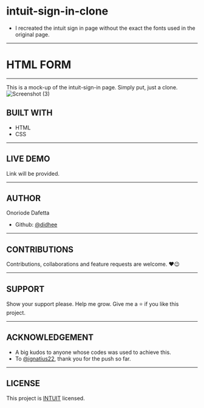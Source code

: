# intuit-sign-in-clone

- I recreated the intuit sign in page without the exact the fonts used in the original page.

---

# HTML FORM

---

This is a mock-up of the intuit-sign-in page. Simply put, just a clone.
![Screenshot (3)](https://user-images.githubusercontent.com/70528077/124644210-e8a5d500-de89-11eb-9f39-818c27614517.png)


## BUILT WITH

- HTML
- CSS

---

## LIVE DEMO

Link will be provided.

---

## AUTHOR

Onoriode Dafetta
- Github: [@didhee](https://github.com/didhee)

---

## CONTRIBUTIONS

Contributions, collaborations and feature requests are welcome. ❤😉

---

## SUPPORT

Show your support please. Help me grow. Give me a ⭐ if you like this project.

---

## ACKNOWLEDGEMENT

- A big kudos to anyone whose codes was used to achieve this.
- To [@ignatius22](https://github.com/ignatius22), thank you for the push so far.

---

## LICENSE

This project is [INTUIT](htttps://intuit.com) licensed.
